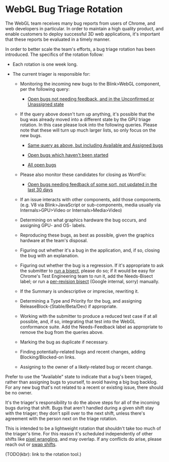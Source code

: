 # WebGL Bug Triage Rotation

The WebGL team receives many bug reports from users of Chrome, and web
developers in particular. In order to maintain a high quality product, and
enable customers to deploy successful 3D web applications, it's important that
these reports be evaluated in a timely manner.

In order to better scale the team's efforts, a bug triage rotation has been
introduced. The specifics of the rotation follow:

* Each rotation is one week long.

* The current triager is responsible for:

  * Monitoring the incoming new bugs to the Blink>WebGL component, per the
    following query:

    * [Open bugs not needing feedback, and in the Unconfirmed or Unassigned
      state](https://bugs.chromium.org/p/chromium/issues/list?can=2&q=is%3Aopen+component%3ABlink%3EWebGL+status%3AUnconfirmed%2CUntriaged+-label%3ANeeds-Feedback%2CNeeds-Bisect%2CNeeds-TestConfirmation&colspec=ID+Pri+M+Stars+ReleaseBlock+Component+Status+Owner+Summary+OS+Modified&x=m&y=releaseblock&cells=ids)

  * If the query above doesn't turn up anything, it's possible that the bug was
    already moved into a different state by the GPU triage rotation. In this
    case please look into the following queries. Please note that these will
    turn up much larger lists, so only focus on the new bugs.

    * [Same query as above, but including Available and Assigned bugs](https://bugs.chromium.org/p/chromium/issues/list?can=2&q=is%3Aopen+component%3ABlink%3EWebGL+status%3AUnconfirmed%2CUntriaged%2CAvailable%2CAssigned+-label%3ANeeds-Feedback%2CNeeds-Bisect%2CNeeds-TestConfirmation&colspec=ID+Pri+M+Stars+ReleaseBlock+Component+Status+Owner+Summary+OS+Modified&x=m&y=releaseblock&cells=ids)

    * [Open bugs which haven't been
      started](https://bugs.chromium.org/p/chromium/issues/list?can=2&q=is%3Aopen+component%3ABlink%3EWebGL+-status%3AStarted&colspec=ID+Pri+M+Stars+ReleaseBlock+Component+Status+Owner+Summary+OS+Modified&x=m&y=releaseblock&cells=ids)

    * [All open
      bugs](https://bugs.chromium.org/p/chromium/issues/list?can=2&q=is%3Aopen+component%3ABlink%3EWebGL&colspec=ID+Pri+M+Stars+ReleaseBlock+Component+Status+Owner+Summary+OS+Modified&x=m&y=releaseblock&cells=ids)

  * Please also monitor these candidates for closing as WontFix:

    * [Open bugs needing feedback of some sort, not updated in the last 30
      days](https://bugs.chromium.org/p/chromium/issues/list?can=2&q=is%3Aopen+component%3ABlink%3EWebGL+label%3ANeeds+modified%3Ctoday-30&colspec=ID+Pri+M+Stars+ReleaseBlock+Component+Status+Owner+Summary+OS+Modified&x=m&y=releaseblock&cells=ids)

  * If an issue interacts with other components, add those components. (e.g. V8
    via Blink>JavaScript or sub-components, media usually via
    Internals>GPU>Video or Internals>Media>Video)

  * Determining on what graphics hardware the bug occurs, and assigning GPU- and
    OS- labels.

  * Reproducing these bugs, as best as possible, given the graphics hardware at
    the team's disposal.

  * Figuring out whether it's a bug in the application, and, if so, closing the
    bug with an explanation.

  * Figuring out whether the bug is a regression. If it's appropriate to ask the
    submitter to [run a
    bisect](https://www.chromium.org/developers/bisect-builds-py), please do so;
    if it would be easy for Chrome's Test Engineering team to run it, add the
    Needs-Bisect label; or run a [per-revision
    bisect](https://sites.google.com/a/google.com/chrome-te/home/tools/bisect_builds?pli=1)
    (Google internal, sorry) manually.

  * If the Summary is undescriptive or imprecise, rewriting it.

  * Determining a Type and Priority for the bug, and assigning
    ReleaseBlock-(Stable/Beta/Dev) if appropriate.

  * Working with the submitter to produce a reduced test case if at all
    possible, and, if so, integrating that test into the WebGL conformance
    suite. Add the Needs-Feedback label as appropriate to remove the bug from
    the queries above.

  * Marking the bug as duplicate if necessary.

  * Finding potentially-related bugs and recent changes, adding
    Blocking/Blocked-on links.

  * Assigning to the owner of a likely-related bug or recent change.

Prefer to use the "Available" state to indicate that a bug's been triaged,
rather than assigning bugs to yourself, to avoid having a big bug backlog. For
any new bug that's not related to a recent or existing issue, there should be no
owner.

It's the triager's responsibility to do the above steps for all of the incoming
bugs during that shift. Bugs that aren't handled during a given shift stay with
the triager; they don't spill over to the next shift, unless there's agreement
with the person next on the triage rotation.

This is intended to be a lightweight rotation that shouldn't take too much of
the triager's time. For this reason it's scheduled independently of other shifts
like [pixel wrangling](pixel_wrangling.md), and may overlap. If any conflicts do
arise, please reach out or [swap
shifts](https://www.chromium.org/developers/tree-sheriffs#TOC-How-to-swap).

(TODO(kbr): link to the rotation tool.)
